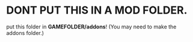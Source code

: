 # DONT PUT THIS IN A MOD FOLDER.

put this folder in **GAMEFOLDER/addons**! (You may need to make the addons folder.)
